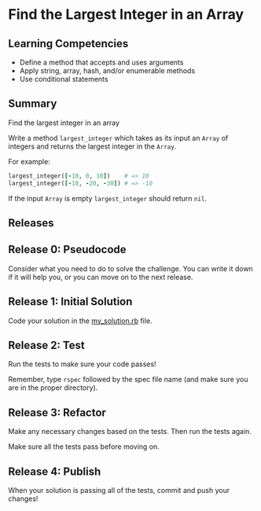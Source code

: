 # Find the Largest Integer in an Array

## Learning Competencies
- Define a method that accepts and uses arguments
- Apply string, array, hash, and/or enumerable methods
- Use conditional statements

## Summary
Find the largest integer in an array

Write a method `largest_integer` which takes as its input an `Array` of integers and returns the largest integer in the `Array`.

For example:

```ruby
largest_integer([-10, 0, 10])    # => 10
largest_integer([-10, -20, -30]) # => -10
```

If the input `Array` is empty `largest_integer` should return `nil`.

## Releases

## Release 0: Pseudocode
Consider what you need to do to solve the challenge. You can write it down if it will help you, or you can move on to the next release.

## Release 1: Initial Solution
Code your solution in the [my_solution.rb](my_solution.rb) file.

## Release 2: Test
Run the tests to make sure your code passes!

Remember, type `rspec` followed by the spec file name (and make sure you are in the proper directory).

## Release 3: Refactor
Make any necessary changes based on the tests. Then run the tests again.

Make sure all the tests pass before moving on.

## Release 4: Publish
When your solution is passing all of the tests, commit and push your changes!



